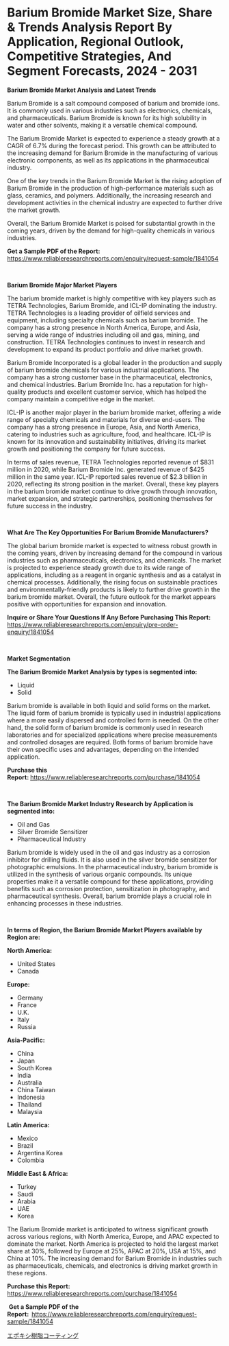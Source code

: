 <p><h1>Barium Bromide Market Size, Share & Trends Analysis Report By Application, Regional Outlook, Competitive Strategies, And Segment Forecasts, 2024 - 2031</h1></p><p><strong>Barium Bromide Market Analysis and Latest Trends</strong></p>
<p><p>Barium Bromide is a salt compound composed of barium and bromide ions. It is commonly used in various industries such as electronics, chemicals, and pharmaceuticals. Barium Bromide is known for its high solubility in water and other solvents, making it a versatile chemical compound.</p><p>The Barium Bromide Market is expected to experience a steady growth at a CAGR of 6.7% during the forecast period. This growth can be attributed to the increasing demand for Barium Bromide in the manufacturing of various electronic components, as well as its applications in the pharmaceutical industry.</p><p>One of the key trends in the Barium Bromide Market is the rising adoption of Barium Bromide in the production of high-performance materials such as glass, ceramics, and polymers. Additionally, the increasing research and development activities in the chemical industry are expected to further drive the market growth.</p><p>Overall, the Barium Bromide Market is poised for substantial growth in the coming years, driven by the demand for high-quality chemicals in various industries.</p></p>
<p><strong>Get a Sample PDF of the Report:&nbsp;</strong> <a href="https://www.reliableresearchreports.com/enquiry/request-sample/1841054">https://www.reliableresearchreports.com/enquiry/request-sample/1841054</a></p>
<p>&nbsp;</p>
<p><strong>Barium Bromide Major Market Players</strong></p>
<p><p>The barium bromide market is highly competitive with key players such as TETRA Technologies, Barium Bromide, and ICL-IP dominating the industry. TETRA Technologies is a leading provider of oilfield services and equipment, including specialty chemicals such as barium bromide. The company has a strong presence in North America, Europe, and Asia, serving a wide range of industries including oil and gas, mining, and construction. TETRA Technologies continues to invest in research and development to expand its product portfolio and drive market growth.</p><p>Barium Bromide Incorporated is a global leader in the production and supply of barium bromide chemicals for various industrial applications. The company has a strong customer base in the pharmaceutical, electronics, and chemical industries. Barium Bromide Inc. has a reputation for high-quality products and excellent customer service, which has helped the company maintain a competitive edge in the market.</p><p>ICL-IP is another major player in the barium bromide market, offering a wide range of specialty chemicals and materials for diverse end-users. The company has a strong presence in Europe, Asia, and North America, catering to industries such as agriculture, food, and healthcare. ICL-IP is known for its innovation and sustainability initiatives, driving its market growth and positioning the company for future success.</p><p>In terms of sales revenue, TETRA Technologies reported revenue of $831 million in 2020, while Barium Bromide Inc. generated revenue of $425 million in the same year. ICL-IP reported sales revenue of $2.3 billion in 2020, reflecting its strong position in the market. Overall, these key players in the barium bromide market continue to drive growth through innovation, market expansion, and strategic partnerships, positioning themselves for future success in the industry.</p></p>
<p>&nbsp;</p>
<p><strong>What Are The Key Opportunities For Barium Bromide Manufacturers?</strong></p>
<p><p>The global barium bromide market is expected to witness robust growth in the coming years, driven by increasing demand for the compound in various industries such as pharmaceuticals, electronics, and chemicals. The market is projected to experience steady growth due to its wide range of applications, including as a reagent in organic synthesis and as a catalyst in chemical processes. Additionally, the rising focus on sustainable practices and environmentally-friendly products is likely to further drive growth in the barium bromide market. Overall, the future outlook for the market appears positive with opportunities for expansion and innovation.</p></p>
<p><strong>Inquire or Share Your Questions If Any Before Purchasing This Report:</strong> <a href="https://www.reliableresearchreports.com/enquiry/pre-order-enquiry/1841054">https://www.reliableresearchreports.com/enquiry/pre-order-enquiry/1841054</a></p>
<p>&nbsp;</p>
<p><strong>Market Segmentation</strong></p>
<p><strong>The Barium Bromide Market Analysis by types is segmented into:</strong></p>
<p><ul><li>Liquid</li><li>Solid</li></ul></p>
<p><p>Barium bromide is available in both liquid and solid forms on the market. The liquid form of barium bromide is typically used in industrial applications where a more easily dispersed and controlled form is needed. On the other hand, the solid form of barium bromide is commonly used in research laboratories and for specialized applications where precise measurements and controlled dosages are required. Both forms of barium bromide have their own specific uses and advantages, depending on the intended application.</p></p>
<p><strong>Purchase this Report:&nbsp;</strong><a href="https://www.reliableresearchreports.com/purchase/1841054">https://www.reliableresearchreports.com/purchase/1841054</a></p>
<p>&nbsp;</p>
<p><strong>The Barium Bromide Market Industry Research by Application is segmented into:</strong></p>
<p><ul><li>Oil and Gas</li><li>Silver Bromide Sensitizer</li><li>Pharmaceutical Industry</li></ul></p>
<p><p>Barium bromide is widely used in the oil and gas industry as a corrosion inhibitor for drilling fluids. It is also used in the silver bromide sensitizer for photographic emulsions. In the pharmaceutical industry, barium bromide is utilized in the synthesis of various organic compounds. Its unique properties make it a versatile compound for these applications, providing benefits such as corrosion protection, sensitization in photography, and pharmaceutical synthesis. Overall, barium bromide plays a crucial role in enhancing processes in these industries.</p></p>
<p>&nbsp;</p>
<p><strong>In terms of Region, the Barium Bromide Market Players available by Region are:</strong></p>
<p>
    <p> <strong> North America: </strong>
        <ul>
            <li>United States</li>
            <li>Canada</li>
        </ul>
        </p> 
    <p> <strong> Europe: </strong>
        <ul>
            <li>Germany</li>
            <li>France</li>
            <li>U.K.</li>
            <li>Italy</li>
            <li>Russia</li>
        </ul>
        </p> 
    <p> <strong> Asia-Pacific: </strong>
        <ul>
            <li>China</li>
            <li>Japan</li>
            <li>South Korea</li>
            <li>India</li>
            <li>Australia</li>
            <li>China Taiwan</li>
            <li>Indonesia</li>
            <li>Thailand</li>
            <li>Malaysia</li>
        </ul>
        </p> 
    <p> <strong> Latin America: </strong>
        <ul>
            <li>Mexico</li>
            <li>Brazil</li>
            <li>Argentina Korea</li>
            <li>Colombia</li>
        </ul>
        </p> 
    <p> <strong> Middle East & Africa: </strong>
        <ul>
            <li>Turkey</li>
            <li>Saudi</li>
            <li>Arabia</li>
            <li>UAE</li>
            <li>Korea</li>
        </ul>
    </p>
    </p>
<p><p>The Barium Bromide market is anticipated to witness significant growth across various regions, with North America, Europe, and APAC expected to dominate the market. North America is projected to hold the largest market share at 30%, followed by Europe at 25%, APAC at 20%, USA at 15%, and China at 10%. The increasing demand for Barium Bromide in industries such as pharmaceuticals, chemicals, and electronics is driving market growth in these regions.</p></p>
<p><strong>Purchase this Report: </strong><a href="https://www.reliableresearchreports.com/purchase/1841054">https://www.reliableresearchreports.com/purchase/1841054</a></p>
<p>&nbsp;<strong>Get a Sample PDF of the Report:&nbsp;&nbsp;</strong><a href="https://www.reliableresearchreports.com/enquiry/request-sample/1841054">https://www.reliableresearchreports.com/enquiry/request-sample/1841054</a></p>
<p><strong></strong></p>
<p><p><a href="https://github.com/ppmazlotr77499/Market-Research-Report-List-1/blob/main/3243393192105.md">エポキシ樹脂コーティング</a></p></p>